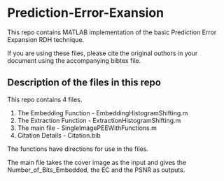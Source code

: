 # Prediction-Error-Exansion
This repo contains MATLAB implementation of the basic Prediction Error Expansion RDH technique.

If you are using these files, please cite the original outhors in your document using the accompanying bibtex file.

## Description of the files in this repo
This repo contains 4 files.
  1. The Embedding Function - EmbeddingHistogramShifting.m
  2. The Extraction Function - ExtractionHistogramShifting.m
  3. The main file - SingleImagePEEWithFunctions.m
  4. Citation Details - Citation.bib
  
The functions have directions for use in the files. 

The main file takes the cover image as the input and gives the Number_of_Bits_Embedded, the EC and the PSNR as outputs. 
